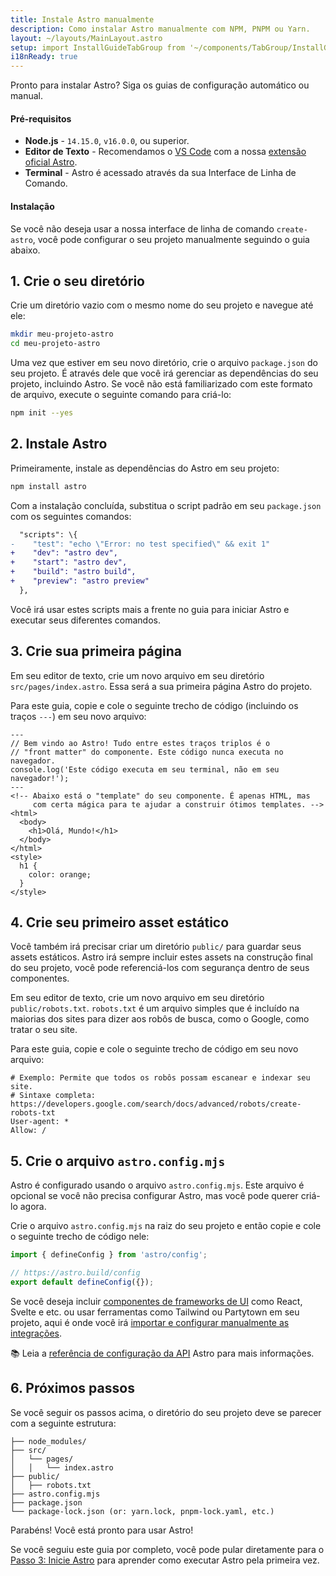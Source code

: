 ```yaml
---
title: Instale Astro manualmente
description: Como instalar Astro manualmente com NPM, PNPM ou Yarn.
layout: ~/layouts/MainLayout.astro
setup: import InstallGuideTabGroup from '~/components/TabGroup/InstallGuideTabGroup.astro';
i18nReady: true
---
```


Pronto para instalar Astro? Siga os guias de configuração automático ou manual.

#### Pré-requisitos

- **Node.js** - `14.15.0`, `v16.0.0`, ou superior.
- **Editor de Texto** - Recomendamos o [VS Code](https://code.visualstudio.com/) com a nossa [extensão oficial Astro](https://marketplace.visualstudio.com/items?itemName=astro-build.astro-vscode).
- **Terminal** - Astro é acessado através da sua Interface de Linha de Comando.

<InstallGuideTabGroup />

#### Instalação

Se você não deseja usar a nossa interface de linha de comando `create-astro`, você pode configurar o seu projeto manualmente seguindo o guia abaixo.

## 1. Crie o seu diretório

Crie um diretório vazio com o mesmo nome do seu projeto e navegue até ele:

```bash
mkdir meu-projeto-astro
cd meu-projeto-astro
```

Uma vez que estiver em seu novo diretório, crie o arquivo `package.json` do seu projeto. É através dele que você irá gerenciar as dependências do seu projeto, incluindo Astro. Se você não está familiarizado com este formato de arquivo, execute o seguinte comando para criá-lo:

```bash
npm init --yes
```

## 2. Instale Astro

Primeiramente, instale as dependências do Astro em seu projeto:

```bash
npm install astro
```

Com a instalação concluída, substitua o script padrão em seu `package.json` com os seguintes comandos:

```diff
  "scripts": \{
-    "test": "echo \"Error: no test specified\" && exit 1"
+    "dev": "astro dev",
+    "start": "astro dev",
+    "build": "astro build",
+    "preview": "astro preview"
  },
```

Você irá usar estes scripts mais a frente no guia para iniciar Astro e executar seus diferentes comandos.

## 3. Crie sua primeira página

Em seu editor de texto, crie um novo arquivo em seu diretório `src/pages/index.astro`. Essa será a sua primeira página Astro do projeto.

Para este guia, copie e cole o seguinte trecho de código (incluindo os traços `---`) em seu novo arquivo:

```astro
---
// Bem vindo ao Astro! Tudo entre estes traços triplos é o
// "front matter" do componente. Este código nunca executa no navegador.
console.log('Este código executa em seu terminal, não em seu navegador!');
---
<!-- Abaixo está o "template" do seu componente. É apenas HTML, mas
     com certa mágica para te ajudar a construir ótimos templates. -->
<html>
  <body>
    <h1>Olá, Mundo!</h1>
  </body>
</html>
<style>
  h1 {
    color: orange;
  }
</style>
```

## 4. Crie seu primeiro asset estático

Você também irá precisar criar um diretório `public/` para guardar seus assets estáticos. Astro irá sempre incluir estes assets na construção final do seu projeto, você pode referenciá-los com segurança dentro de seus componentes.

Em seu editor de texto, crie um novo arquivo em seu diretório `public/robots.txt`. `robots.txt` é um arquivo simples que é incluído na maiorias dos sites para dizer aos robôs de busca, como o Google, como tratar o seu site.

Para este guia, copie e cole o seguinte trecho de código em seu novo arquivo:

```
# Exemplo: Permite que todos os robôs possam escanear e indexar seu site.
# Sintaxe completa: https://developers.google.com/search/docs/advanced/robots/create-robots-txt
User-agent: *
Allow: /
```

## 5. Crie o arquivo `astro.config.mjs`

Astro é configurado usando o arquivo `astro.config.mjs`. Este arquivo é opcional se você não precisa configurar Astro, mas você pode querer criá-lo agora.

Crie o arquivo `astro.config.mjs` na raiz do seu projeto e então copie e cole o seguinte trecho de código nele:

```js
import { defineConfig } from 'astro/config';

// https://astro.build/config
export default defineConfig({});
```

Se você deseja incluir [componentes de frameworks de UI](/pt-br/core-concepts/framework-components/) como React, Svelte e etc. ou usar ferramentas como Tailwind ou Partytown em seu projeto, aqui é onde você irá [importar e configurar manualmente as integrações](/pt-br/guides/integrations-guide/).

📚 Leia a [referência de configuração da API](/pt-br/reference/configuration-reference/) Astro para mais informações.

## 6. Próximos passos

Se você seguir os passos acima, o diretório do seu projeto deve se parecer com a seguinte estrutura:

```
├── node_modules/
├── src/
│   └── pages/
│   │   └── index.astro
├── public/
│   ├── robots.txt
├── astro.config.mjs
├── package.json
└── package-lock.json (or: yarn.lock, pnpm-lock.yaml, etc.)
```

Parabéns! Você está pronto para usar Astro!

Se você seguiu este guia por completo, você pode pular diretamente para o [Passo 3: Inicie Astro](/pt-br/install/auto/#3-inicie-astro-) para aprender como executar Astro pela primeira vez.
